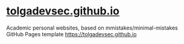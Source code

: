 # [tolgadevsec.github.io](https://tolgadevsec.github.io)
Academic personal websites, based on mmistakes/minimal-mistakes GitHub Pages template https://tolgadevsec.github.io
